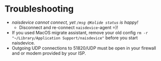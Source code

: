 # Troubleshooting

* _naisdevice cannot connect, yet `/msg @Kolide status` is happy!_
  * Disconnect and re-connect `naisdevice`-agent =\)!
* If you used MacOS migrate assistant, remove your old config `rm -r "~/Library/Application Support/naisdevice"` before you start naisdevice.
* Outgoing UDP connections to 51820/UDP must be open in your firewall and or modem provided by your ISP.
